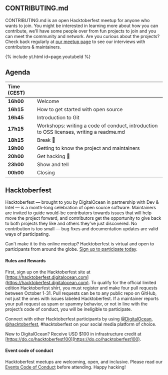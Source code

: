## CONTRIBUTING.md
CONTRIBUTING.md is an open Hacktoberfest meetup for anyone who wants to join. You might be interested in learning more about how you can contribute, we'll have some people over from fun projects to join and you can meet the community and network. Are you curious about the projects? Check back regularly at [our meetup page](https://contributing.today/) to see our interviews with contributors & maintainers.

{% include yt.html id=page.youtubeId %}

## Agenda

| Time (CEST) |  |
| :------------- | :---------- | 
| **16h00** | Welcome |
**16h15** | How to get started with open source |
**16h45** | Introduction to Git |
**17h15** | Workshops: writing a code of conduct, introduction to OSS licenses, writing a readme.md |
**18h15** | Break 🎉 |
**19h00** | Getting to know the project and maintainers |
**20h00** | Get hacking 🚀 |
**23h00** | Show and tell |
**00h00** | Closing |

## Hacktoberfest
Hacktoberfest — brought to you by DigitalOcean in partnership with Dev & Intel — is a month-long celebration of open source software. Maintainers are invited to guide would-be contributors towards issues that will help move the project forward, and contributors get the opportunity to give back to both projects they like and others they've just discovered. No contribution is too small — bug fixes and documentation updates are valid ways of participating.

Can't make it to this online meetup? Hacktoberfest is virtual and open to participants from around the globe. [Sign up to participate today](https://hacktoberfest.digitalocean.com/).

#### Rules and Rewards

First, sign up on the Hacktoberfest site at [https://hacktoberfest.digitalocean.com](https://hacktoberfest.digitalocean.com). To qualify for the official limited edition Hacktoberfest shirt, you must register and make four pull requests between October 1-31. Pull requests can be to any public repo on GitHub, not just the ones with issues labeled Hacktoberfest. If a maintainer reports your pull request as spam or spammy behavior, or not in line with the project’s code of conduct, you will be ineligible to participate.

Connect with other Hacktoberfest participants by using [@DigitalOcean](https://twitter.com/digitalocean), [@hacktoberfest](https://twitter.com/hacktoberfest), #hacktoberfest on your social media platform of choice.

New to DigitalOcean? Receive USD $100 in infrastructure credit at [https://do.co/hacktoberfest100](https://do.co/hacktoberfest100).

#### Event code of conduct

Hacktoberfest meetups are welcoming, open, and inclusive. Please read our [Events Code of Conduct](https://do.co/hacktoberconduct) before attending. Happy hacking!
